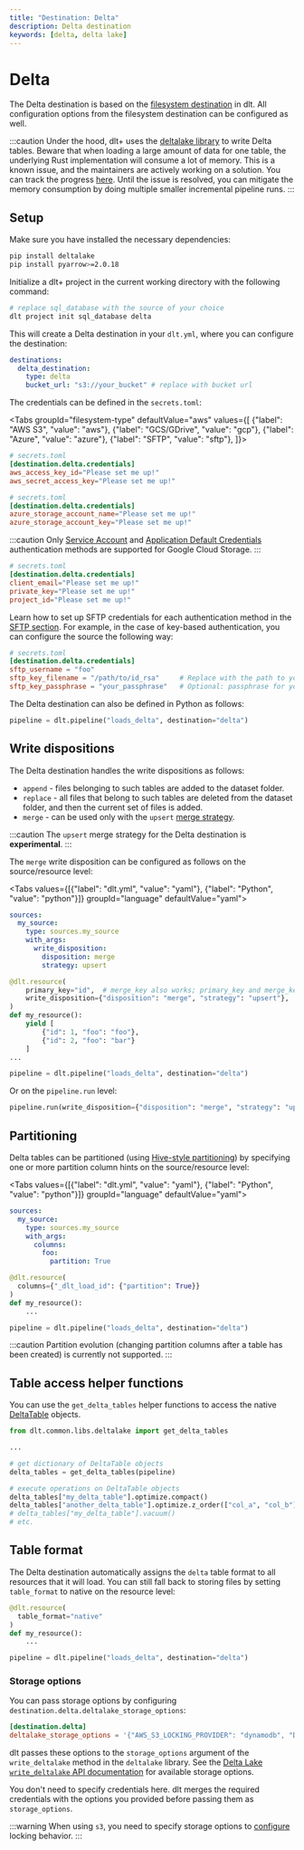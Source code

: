 ```yaml
---
title: "Destination: Delta"
description: Delta destination
keywords: [delta, delta lake]
---
```


# Delta

The Delta destination is based on the [filesystem destination](../../dlt-ecosystem/destinations/filesystem.md) in dlt. All configuration options from the filesystem destination can be configured as well.

:::caution
Under the hood, dlt+ uses the [deltalake library](https://pypi.org/project/deltalake/) to write Delta tables. Beware that when loading a large amount of data for one table, the underlying Rust implementation will consume a lot of memory. This is a known issue, and the maintainers are actively working on a solution. You can track the progress [here](https://github.com/delta-io/delta-rs/pull/2289). Until the issue is resolved, you can mitigate the memory consumption by doing multiple smaller incremental pipeline runs.
:::

## Setup

Make sure you have installed the necessary dependencies:
```sh
pip install deltalake
pip install pyarrow>=2.0.18
```

Initialize a dlt+ project in the current working directory with the following command:

```sh
# replace sql_database with the source of your choice
dlt project init sql_database delta
```

This will create a Delta destination in your `dlt.yml`, where you can configure the destination:

```yaml
destinations:
  delta_destination:
    type: delta
    bucket_url: "s3://your_bucket" # replace with bucket url
```

The credentials can be defined in the `secrets.toml`:

<Tabs
  groupId="filesystem-type"
  defaultValue="aws"
  values={[
    {"label": "AWS S3", "value": "aws"},
    {"label": "GCS/GDrive", "value": "gcp"},
    {"label": "Azure", "value": "azure"},
    {"label": "SFTP", "value": "sftp"},
]}>

<TabItem value="aws">

```toml
# secrets.toml
[destination.delta.credentials]
aws_access_key_id="Please set me up!"
aws_secret_access_key="Please set me up!"
```
</TabItem>

<TabItem value="azure">

```toml
# secrets.toml
[destination.delta.credentials]
azure_storage_account_name="Please set me up!"
azure_storage_account_key="Please set me up!"
```
</TabItem>

<TabItem value="gcp">

:::caution
Only [Service Account](../../dlt-ecosystem/destinations/bigquery#setup-guide) and [Application Default Credentials](../../dlt-ecosystem/destinations/bigquery#using-default-credentials) authentication methods are supported for Google Cloud Storage.
:::

```toml
# secrets.toml
[destination.delta.credentials]
client_email="Please set me up!"
private_key="Please set me up!"
project_id="Please set me up!"
```
</TabItem>

<TabItem value="sftp">

Learn how to set up SFTP credentials for each authentication method in the [SFTP section](../../dlt-ecosystem/destinations/filesystem#sftp).
For example, in the case of key-based authentication, you can configure the source the following way:

```toml
# secrets.toml
[destination.delta.credentials]
sftp_username = "foo"
sftp_key_filename = "/path/to/id_rsa"     # Replace with the path to your private key file
sftp_key_passphrase = "your_passphrase"   # Optional: passphrase for your private key
```
</TabItem>

</Tabs>


The Delta destination can also be defined in Python as follows:

```py
pipeline = dlt.pipeline("loads_delta", destination="delta")
```

## Write dispositions

The Delta destination handles the write dispositions as follows:
- `append` - files belonging to such tables are added to the dataset folder.
- `replace` - all files that belong to such tables are deleted from the dataset folder, and then the current set of files is added.
- `merge` - can be used only with the `upsert` [merge strategy](../../general-usage/merge-loading.md#upsert-strategy).

:::caution
The `upsert` merge strategy for the Delta destination is **experimental**.
:::

The `merge` write disposition can be configured as follows on the source/resource level:

<Tabs values={[{"label": "dlt.yml", "value": "yaml"}, {"label": "Python", "value": "python"}]}  groupId="language" defaultValue="yaml">
  <TabItem value="yaml">

```yaml
sources:
  my_source:
    type: sources.my_source
    with_args:
      write_disposition:
        disposition: merge
        strategy: upsert
```
  </TabItem>
  <TabItem value="python">

```py
@dlt.resource(
    primary_key="id",  # merge_key also works; primary_key and merge_key may be used together
    write_disposition={"disposition": "merge", "strategy": "upsert"},
)
def my_resource():
    yield [
        {"id": 1, "foo": "foo"},
        {"id": 2, "foo": "bar"}
    ]
...

pipeline = dlt.pipeline("loads_delta", destination="delta")

```
</TabItem>
</Tabs>

Or on the `pipeline.run` level: <!-- can this also be defined in the yaml??-->

```py
pipeline.run(write_disposition={"disposition": "merge", "strategy": "upsert"})
```

## Partitioning

Delta tables can be partitioned (using [Hive-style partitioning](https://delta.io/blog/pros-cons-hive-style-partionining/)) by specifying one or more partition column hints on the source/resource level:

<Tabs values={[{"label": "dlt.yml", "value": "yaml"}, {"label": "Python", "value": "python"}]}  groupId="language" defaultValue="yaml">
  <TabItem value="yaml">

  ```yaml
  sources:
    my_source:
      type: sources.my_source
      with_args:
        columns:
          foo:
            partition: True
  ```

  </TabItem>
  <TabItem value="python">

  ```py
  @dlt.resource(
    columns={"_dlt_load_id": {"partition": True}}
  )
  def my_resource():
      ...

  pipeline = dlt.pipeline("loads_delta", destination="delta")
  ```

  </TabItem>
</Tabs>

:::caution
Partition evolution (changing partition columns after a table has been created) is currently not supported.
:::

## Table access helper functions
You can use the `get_delta_tables` helper functions to access the native [DeltaTable](https://delta-io.github.io/delta-rs/api/delta_table/) objects.

```py
from dlt.common.libs.deltalake import get_delta_tables

...

# get dictionary of DeltaTable objects
delta_tables = get_delta_tables(pipeline)

# execute operations on DeltaTable objects
delta_tables["my_delta_table"].optimize.compact()
delta_tables["another_delta_table"].optimize.z_order(["col_a", "col_b"])
# delta_tables["my_delta_table"].vacuum()
# etc.
```

## Table format
The Delta destination automatically assigns the `delta` table format to all resources that it will load. You can still fall back to storing files by setting `table_format` to native on the resource level:

  ```py
  @dlt.resource(
    table_format="native"
  )
  def my_resource():
      ...

  pipeline = dlt.pipeline("loads_delta", destination="delta")
  ```

### Storage options
You can pass storage options by configuring `destination.delta.deltalake_storage_options`:

```toml
[destination.delta]
deltalake_storage_options = '{"AWS_S3_LOCKING_PROVIDER": "dynamodb", "DELTA_DYNAMO_TABLE_NAME": "custom_table_name"}'
```

dlt passes these options to the `storage_options` argument of the `write_deltalake` method in the `deltalake` library. See the [Delta Lake `write_deltalake` API documentation](https://delta-io.github.io/delta-rs/api/delta_writer/#deltalake.write_deltalake) for available storage options.

You don't need to specify credentials here. dlt merges the required credentials with the options you provided before passing them as `storage_options`.

:::warning
When using `s3`, you need to specify storage options to [configure](https://delta-io.github.io/delta-rs/usage/writing/writing-to-s3-with-locking-provider/) locking behavior.
:::
